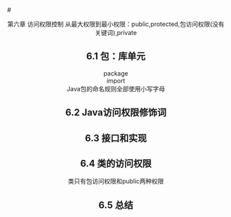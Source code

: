 #<center>第六章 访问权限控制
从最大权限到最小权限：public,protected,包访问权限(没有关键词),private  
## 6.1 包：库单元
package  
import  
Java包的命名规则全部使用小写字母  
## 6.2 Java访问权限修饰词
## 6.3 接口和实现
## 6.4 类的访问权限
类只有包访问权限和public两种权限
## 6.5 总结

